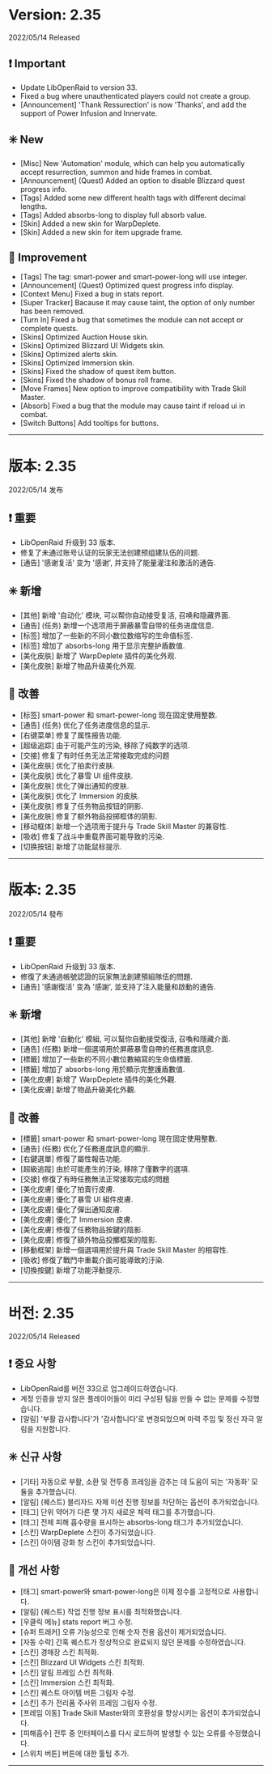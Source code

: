 # Version: 2.35
2022/05/14 Released
## ❗ Important
- Update LibOpenRaid to version 33.
- Fixed a bug where unauthenticated players could not create a group.
- [Announcement] 'Thank Ressurection' is now 'Thanks', and add the support of Power Infusion and Innervate.
## ✳️ New
- [Misc] New 'Automation' module, which can help you automatically accept resurrection, summon and hide frames in combat.
- [Announcement] (Quest) Added an option to disable Blizzard quest progress info.
- [Tags] Added some new different health tags with different decimal lengths.
- [Tags] Added absorbs-long to display full absorb value.
- [Skin] Added a new skin for WarpDeplete.
- [Skin] Added a new skin for item upgrade frame.
## 💪 Improvement
- [Tags] The tag: smart-power and smart-power-long will use integer.
- [Announcement] (Quest) Optimized quest progress info display.
- [Context Menu] Fixed a bug in stats report.
- [Super Tracker] Bacause it may cause taint, the option of only number has been removed.
- [Turn In] Fixed a bug that sometimes the module can not accept or complete quests.
- [Skins] Optimized Auction House skin.
- [Skins] Optimized Blizzard UI Widgets skin.
- [Skins] Optimized alerts skin.
- [Skins] Optimized Immersion skin.
- [Skins] Fixed the shadow of quest item button.
- [Skins] Fixed the shadow of bonus roll frame.
- [Move Frames] New option to improve compatibility with Trade Skill Master.
- [Absorb] Fixed a bug that the module may cause taint if reload ui in combat.
- [Switch Buttons] Add tooltips for buttons.

------
# 版本: 2.35
2022/05/14 发布
## ❗ 重要
- LibOpenRaid 升级到 33 版本.
- 修复了未通过账号认证的玩家无法创建预组建队伍的问题.
- [通告] '感谢复活' 变为 '感谢', 并支持了能量灌注和激活的通告.
## ✳️ 新增
- [其他] 新增 '自动化' 模块, 可以帮你自动接受复活, 召唤和隐藏界面.
- [通告] (任务) 新增一个选项用于屏蔽暴雪自带的任务进度信息.
- [标签] 增加了一些新的不同小数位数缩写的生命值标签.
- [标签] 增加了 absorbs-long 用于显示完整护盾数值.
- [美化皮肤] 新增了 WarpDeplete 插件的美化外观.
- [美化皮肤] 新增了物品升级美化外观.
## 💪 改善
- [标签] smart-power 和 smart-power-long 现在固定使用整数.
- [通告] (任务) 优化了任务进度信息的显示.
- [右键菜单] 修复了属性报告功能.
- [超级追踪] 由于可能产生的污染, 移除了纯数字的选项.
- [交接] 修复了有时任务无法正常接取完成的问题
- [美化皮肤] 优化了拍卖行皮肤.
- [美化皮肤] 优化了暴雪 UI 组件皮肤.
- [美化皮肤] 优化了弹出通知的皮肤.
- [美化皮肤] 优化了 Immersion 的皮肤.
- [美化皮肤] 修复了任务物品按钮的阴影.
- [美化皮肤] 修复了额外物品投掷框体的阴影.
- [移动框体] 新增一个选项用于提升与 Trade Skill Master 的兼容性.
- [吸收] 修复了战斗中重载界面可能导致的污染.
- [切换按钮] 新增了功能鼠标提示.

------
# 版本: 2.35
2022/05/14 發布
## ❗ 重要
- LibOpenRaid 升级到 33 版本.
- 修復了未通過帳號認證的玩家無法創建預組隊伍的問題.
- [通告] '感謝復活' 变為 '感謝', 並支持了注入能量和啟動的通告.
## ✳️ 新增
- [其他] 新增 '自動化' 模組, 可以幫你自動接受復活, 召喚和隱藏介面.
- [通告] (任務) 新增一個選項用於屏蔽暴雪自帶的任務進度訊息.
- [標籤] 增加了一些新的不同小數位數縮寫的生命值標籤.
- [標籤] 增加了 absorbs-long 用於顯示完整護盾數值.
- [美化皮膚] 新增了 WarpDeplete 插件的美化外觀.
- [美化皮膚] 新增了物品升級美化外觀.
## 💪 改善
- [標籤] smart-power 和 smart-power-long 現在固定使用整數.
- [通告] (任務) 优化了任務進度訊息的顯示.
- [右鍵選單] 修復了屬性報告功能.
- [超級追蹤] 由於可能產生的汙染, 移除了僅數字的選項.
- [交接] 修復了有時任務無法正常接取完成的問題
- [美化皮膚] 優化了拍賣行皮膚.
- [美化皮膚] 優化了暴雪 UI 組件皮膚.
- [美化皮膚] 優化了彈出通知皮膚.
- [美化皮膚] 優化了 Immersion 皮膚.
- [美化皮膚] 修復了任務物品按鍵的陰影.
- [美化皮膚] 修復了額外物品投擲框架的陰影.
- [移動框架] 新增一個選項用於提升與 Trade Skill Master 的相容性.
- [吸收] 修復了戰鬥中重載介面可能導致的汙染.
- [切換按鍵] 新增了功能浮動提示.

------
# 버전: 2.35
2022/05/14 Released
## ❗ 중요 사항
- LibOpenRaid를 버전 33으로 업그레이드하였습니다.
- 계정 인증을 받지 않은 플레이어들이 미리 구성된 팀을 만들 수 없는 문제를 수정했습니다.
- [알림] '부활 감사합니다'가 '감사합니다'로 변경되었으며 마력 주입 및 정신 자극 알림을 지원합니다.
## ✳️ 신규 사항
- [기타] 자동으로 부활, 소환 및 전투중 프레임을 감추는 데 도움이 되는 '자동화' 모듈을 추가했습니다.
- [알림] (퀘스트) 블리자드 자체 미션 진행 정보를 차단하는 옵션이 추가되었습니다.
- [태그] 단위 약어가 다른 몇 가지 새로운 체력 태그를 추가했습니다.
- [태그] 전체 피해 흡수량을 표시하는 absorbs-long 태그가 추가되었습니다.
- [스킨] WarpDeplete 스킨이 추가되었습니다.
- [스킨] 아이템 강화 창 스킨이 추가되었습니다.
## 💪 개선 사항
- [태그] smart-power와 smart-power-long은 이제 정수를 고정적으로 사용합니다.
- [알림] (퀘스트) 작업 진행 정보 표시를 최적화했습니다.
- [우클릭 메뉴] stats report 버그 수정.
- [슈퍼 트래커] 오류 가능성으로 인해 숫자 전용 옵션이 제거되었습니다.
- [자동 수락] 간혹 퀘스트가 정상적으로 완료되지 않던 문제를 수정하였습니다.
- [스킨] 경매장 스킨 최적화.
- [스킨] Blizzard UI Widgets 스킨 최적화.
- [스킨] 알림 프레임 스킨 최적화.
- [스킨] Immersion 스킨 최적화.
- [스킨] 퀘스트 아이템 버튼 그림자 수정.
- [스킨] 추가 전리품 주사위 프레임 그림자 수정.
- [프레임 이동] Trade Skill Master와의 호환성을 향상시키는 옵션이 추가되었습니다.
- [피해흡수] 전투 중 인터페이스를 다시 로드하여 발생할 수 있는 오류를 수정했습니다.
- [스위치 버튼] 버튼에 대한 툴팁 추가.

------
